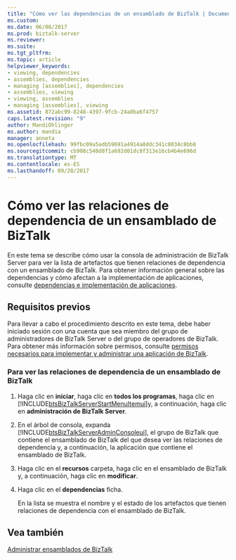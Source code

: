 ```yaml
---
title: "Cómo ver las dependencias de un ensamblado de BizTalk | Documentos de Microsoft"
ms.custom: 
ms.date: 06/08/2017
ms.prod: biztalk-server
ms.reviewer: 
ms.suite: 
ms.tgt_pltfrm: 
ms.topic: article
helpviewer_keywords:
- viewing, dependencies
- assemblies, dependencies
- managing [assemblies], dependencies
- assemblies, viewing
- viewing, assemblies
- managing [assemblies], viewing
ms.assetid: 872abc99-8248-4397-9fcb-24a0ba6f4757
caps.latest.revision: "9"
author: MandiOhlinger
ms.author: mandia
manager: anneta
ms.openlocfilehash: 99fbc09a5adb59691a4914a8ddc341c8034c8bb8
ms.sourcegitcommit: cb908c540d8f1a692d01dc8f313e16cb4b4e696d
ms.translationtype: MT
ms.contentlocale: es-ES
ms.lasthandoff: 09/20/2017
---
```

# <a name="how-to-view-the-dependencies-for-a-biztalk-assembly"></a>Cómo ver las relaciones de dependencia de un ensamblado de BizTalk
En este tema se describe cómo usar la consola de administración de BizTalk Server para ver la lista de artefactos que tienen relaciones de dependencia con un ensamblado de BizTalk. Para obtener información general sobre las dependencias y cómo afectan a la implementación de aplicaciones, consulte [dependencias e implementación de aplicaciones](../core/dependencies-and-application-deployment.md).  
  
## <a name="prerequisites"></a>Requisitos previos  
 Para llevar a cabo el procedimiento descrito en este tema, debe haber iniciado sesión con una cuenta que sea miembro del grupo de administradores de BizTalk Server o del grupo de operadores de BizTalk. Para obtener más información sobre permisos, consulte [permisos necesarios para implementar y administrar una aplicación de BizTalk](../core/permissions-required-for-deploying-and-managing-a-biztalk-application.md).  
  
### <a name="to-view-the-dependencies-of-a-biztalk-assembly"></a>Para ver las relaciones de dependencia de un ensamblado de BizTalk  
  
1.  Haga clic en **iniciar**, haga clic en **todos los programas**, haga clic en [!INCLUDE[btsBizTalkServerStartMenuItemui](../includes/btsbiztalkserverstartmenuitemui-md.md)]y, a continuación, haga clic en **administración de BizTalk Server**.  
  
2.  En el árbol de consola, expanda [!INCLUDE[btsBizTalkServerAdminConsoleui](../includes/btsbiztalkserveradminconsoleui-md.md)], el grupo de BizTalk que contiene el ensamblado de BizTalk del que desea ver las relaciones de dependencia y, a continuación, la aplicación que contiene el ensamblado de BizTalk.  
  
3.  Haga clic en el **recursos** carpeta, haga clic en el ensamblado de BizTalk y, a continuación, haga clic en **modificar**.  
  
4.  Haga clic en el **dependencias** ficha.  
  
     En la lista se muestra el nombre y el estado de los artefactos que tienen relaciones de dependencia con el ensamblado de BizTalk.  
  
## <a name="see-also"></a>Vea también  
 [Administrar ensamblados de BizTalk](../core/managing-biztalk-assemblies.md)